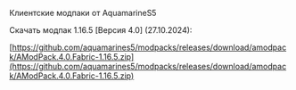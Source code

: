 Клиентские модпаки от AquamarineS5

Скачать модпак 1.16.5 [Версия 4.0] (27.10.2024):

[https://github.com/aquamarines5/modpacks/releases/download/amodpack/AModPack.4.0.Fabric-1.16.5.zip](https://github.com/aquamarines5/modpacks/releases/download/amodpack/AModPack.4.0.Fabric-1.16.5.zip)
